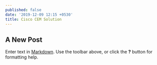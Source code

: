 ```yaml
---
published: false
date: '2019-12-09 12:15 +0530'
title: Cisco CEM Solution
---
```

## A New Post

Enter text in [Markdown](http://daringfireball.net/projects/markdown/). Use the toolbar above, or click the **?** button for formatting help.
